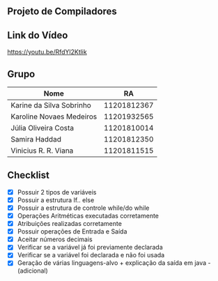## Projeto de Compiladores

## Link do Vídeo
https://youtu.be/RfdYl2Ktlik

## Grupo
<table> 
	<thead>
	<th>Nome</th>
	<th>RA</th>
	</thead>
	<tbody>
	<tr>
		<td>Karine da Silva Sobrinho</td>
		<td>11201812367</td>
	</tr>
	<tr>
		<td>Karoline Novaes Medeiros</td>
		<td>11201932565</td>
	</tr>
	<tr>
		<td>Júlia Oliveira Costa</td>
		<td>11201810014</td>
	</tr>
	<tr>
		<td>Samira Haddad</td>
		<td>11201812350</td>
	</tr>
    <tr>
        <td>Vinicius R. R. Viana</td>
		<td>11201811515</td>
	</tr>
	</tbody>
</table>
 
## Checklist
- [x] Possuir 2 tipos de variáveis  
- [x] Possuir a estrutura If.. else 
- [x] Possuir a estrutura de controle while/do while 
- [x] Operações Aritméticas executadas corretamente 
- [x] Atribuições realizadas corretamente
- [x] Possuir operações de Entrada e Saída
- [x] Aceitar números decimais
- [x] Verificar se a variável já foi previamente declarada
- [x] Verificar se a variável foi declarada e não foi usada
- [x] Geração de várias linguagens-alvo + explicação da saída em java - (adicional)
